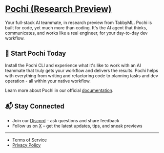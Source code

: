 # [Pochi (Research Preview)](https://www.getpochi.com/)

Your full-stack AI teammate, in research preview from TabbyML.
Pochi is built for code, yet much more than coding.
It's the AI agent that thinks, communicates, and works like a real engineer, for your day-to-day dev workflow.

## 🚀 Start Pochi Today

Install the Pochi CLI and experience what it's like to work with an AI teammate that truly gets your workflow and delivers the results.
Pochi helps with everything from writing and refactoring code to planning tasks and dev operation - all within your native workflow.

Learn more about Pochi in our official [documentation](https://docs.getpochi.com/).

## 📬 Stay Connected

- Join our [Discord](https://getpochi.com/discord) – ask questions and share feedback
- Follow us on [X](https://getpochi.com/x) – get the latest updates, tips, and sneak previews

---

- [Terms of Service](https://www.getpochi.com/term-of-service)
- [Privacy Policy](https://www.getpochi.com/privacy-policy)

